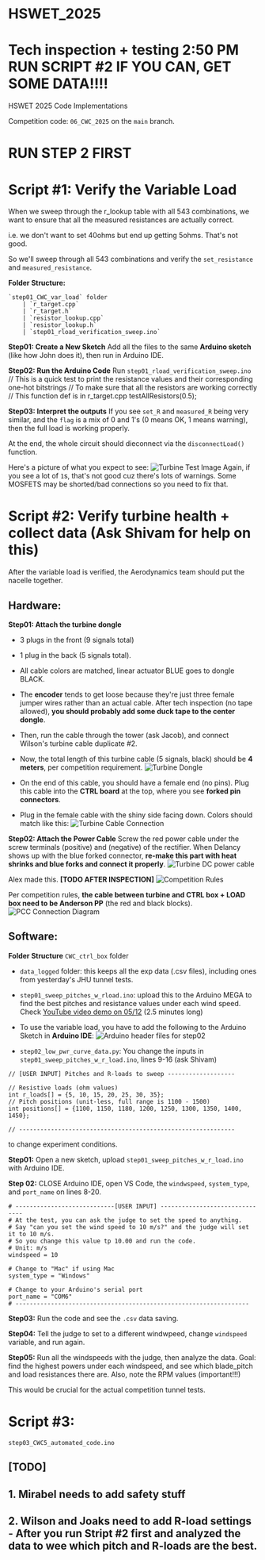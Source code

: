 # HSWET_2025
# Tech inspection + testing 2:50 PM RUN SCRIPT #2 IF YOU CAN, GET SOME DATA!!!!
HSWET 2025 Code Implementations

Competition code: `06_CWC_2025` on the `main` branch.

# RUN STEP 2 FIRST

# Script #1: Verify the Variable Load
When we sweep through the r_lookup table with all 543 combinations, we want to ensure that all the measured resistances are actually correct.

i.e. we don't want to set 40ohms but end up getting 5ohms. That's not good.

So we'll sweep through all 543 combinations and verify the `set_resistance` and `measured_resistance`.

**Folder Structure:**
```
`step01_CWC_var_load` folder
    | `r_target.cpp`
    | `r_target.h`
    | `resistor_lookup.cpp`
    | `resistor_lookup.h`
    | `step01_rload_verification_sweep.ino`
```
**Step01: Create a New Sketch**
Add all the files to the same **Arduino sketch** (like how John does it), then run in Arduino IDE.

**Step02: Run the Arduino Code**
Run `step01_rload_verification_sweep.ino` 
 // This is a quick test to print the resistance values and their corresponding one-hot bitstrings
  // To make sure that all the resistors are working correctly
  // This function def is in r_target.cpp
  testAllResistors(0.5);

**Step03: Interpret the outputs**
If you see `set_R` and `measured_R` being very similar, and the `flag` is a mix of 0 and 1's (0 means OK, 1 means warning), then the full load is working properly.

At the end, the whole circuit should dieconnect via the `disconnectLoad()` function.

Here's a picture of what you expect to see:
![Turbine Test Image](https://media.discordapp.net/attachments/1296509803601854485/1371822830684999710/image.png?ex=68248912&is=68233792&hm=bf83fe3f162bc94227144308307e248fd0decf159c1fdf9815c89e05a42dfd63&=&format=webp&quality=lossless&width=1148&height=864)
Again, if you see a lot of `1`s, that's not good cuz there's lots of warnings. Some MOSFETS may be shorted/bad connections so you need to fix that.

# Script #2: Verify turbine health + collect data (Ask Shivam for help on this)
After the variable load is verified, the Aerodynamics team should put the nacelle together. 

## **Hardware:**
**Step01:  Attach the turbine dongle**
- 3 plugs in the front (9 signals total)
- 1 plug in the back (5 signals total). 
- All cable colors are matched, linear actuator BLUE goes to dongle BLACK.
- The **encoder** tends to get loose because they're just three female jumper wires rather than an actual cable. After tech inspection (no tape allowed), **you should probably add some duck tape to the center dongle**.
- Then, run the cable through the tower (ask Jacob), and connect Wilson's turbine cable duplicate #2.
- Now, the total length of this turbine cable (5 signals, black) should be **4 meters**, per competition requirement.
![Turbine Dongle](https://cdn.discordapp.com/attachments/1296509803601854485/1371840121011437689/IMG_6622.jpg?ex=6824992c&is=682347ac&hm=9daabb1277dbcf9384221503c03031d9a4685f7ce5c8e0570cd5cd5ddbc3aa69&)

- On the end of this cable, you should have a female end (no pins). Plug this cable into the **CTRL board** at the top, where you see **forked pin connectors**.
- Plug in the female cable with the shiny side facing down. Colors should match like this:
![Turbine Cable Connection](
https://cdn.discordapp.com/attachments/1296509803601854485/1371848629869871244/IMG_6778.png?ex=6824a119&is=68234f99&hm=6b1a31f8bb3f91478c940ecead8138f8ed9f15cf4e77e4299e4dc1484e9439d3&
)

**Step02: Attach the Power Cable**
Screw the red power cable under the screw terminals (positive) and (negative) of the rectifier. 
When Delancy shows up with the blue forked connector, **re-make this part with heat shrinks and blue forks and connect it properly**. 
![Turbine DC power cable](https://cdn.discordapp.com/attachments/1296509803601854485/1371851350769533030/image.png?ex=6824a3a1&is=68235221&hm=8d847c26e60d68408e18a3af130f3ad06fc4bea9eae504466b7f63a3fe6b48e6&)

Alex made this.
**[TODO AFTER INSPECTION]** 
![Competition Rules](https://cdn.discordapp.com/attachments/1296509803601854485/1371853046794944664/image.png?ex=6824a536&is=682353b6&hm=5bfe162cba646a28ee77607f2ac9bea7527ac773c5e5739e248d816e0b4aa985&)

Per competition rules, **the cable between turbine and CTRL box + LOAD box need to be Anderson PP** (the red and black blocks). 
![PCC Connection Diagram](https://cdn.discordapp.com/attachments/1296509803601854485/1371875220679294986/IMG_6789.jpg?ex=6824b9dc&is=6823685c&hm=6f74d9e761ff86be9a30d1b20643303918cbcf18db37b182b5a8ad8e0e39ed51&)


## **Software:** 

**Folder Structure**
`CWC_ctrl_box` folder
- `data_logged` folder: this keeps all the exp data (.csv files), including ones from yesterday's JHU tunnel tests.
- `step01_sweep_pitches_w_rload.ino`: upload this to the Arduino MEGA to find the best pitches and resistance values under each wind speed. Check [YouTube video demo on 05/12](https://youtu.be/YqWQHTz5Gho) (2.5 minutes long)

- To use the variable load, you have to add the following to the Arduino Sketch in **Arduino IDE**:
![Arduino header files for step02](https://cdn.discordapp.com/attachments/1296509803601854485/1371957899365974036/image.png?ex=682506dc&is=6823b55c&hm=e8f009f1d8a23d74f8300953bb4a0c1aa70ec6e4e7bc884fcccb1932b97fd86e&)

- `step02_low_pwr_curve_data.py`: You change the inputs in `step01_sweep_pitches_w_r_load.ino`, lines 9-16 (ask Shivam)
```
// [USER INPUT] Pitches and R-loads to sweep -------------------

// Resistive loads (ohm values)
int r_loads[] = {5, 10, 15, 20, 25, 30, 35};  
// Pitch positions (unit-less, full range is 1100 - 1500)
int positions[] = {1100, 1150, 1180, 1200, 1250, 1300, 1350, 1400, 1450}; 

// -------------------------------------------------------------
```
to change experiment conditions.

**Step01:** 
Open a new sketch, upload `step01_sweep_pitches_w_r_load.ino` with Arduino IDE.

**Step 02:**
CLOSE Arduino IDE, open VS Code, the `windwspeed`, `system_type`, and `port_name` on lines 8-20.
```
# ----------------------------[USER INPUT] -------------------------------
# At the test, you can ask the judge to set the speed to anything. 
# Say "can you set the wind speed to 10 m/s?" and the judge will set it to 10 m/s.
# So you change this value tp 10.00 and run the code.
# Unit: m/s
windspeed = 10

# Change to "Mac" if using Mac
system_type = "Windows"  

# Change to your Arduino's serial port
port_name = "COM6"  
# ------------------------------------------------------------------
```
**Step03:**
Run the code and see the `.csv` data saving.

**Step04:**
Tell the judge to set to a different windwpeed, change `windspeed` variable, and run again. 

**Step05:**
Run all the windspeeds with the judge, then analyze the data. 
Goal: find the highest powers under each windspeed, and see which blade_pitch and load resistances there are. Also, note the RPM values (important!!!)

This would be crucial for the actual competition tunnel tests.

# Script #3:
`step03_CWC5_automated_code.ino` 
## [TODO] 
## 1. Mirabel needs to add safety stuff
## 2. Wilson and Joaks need to add R-load settings - After you run Stript #2 first and analyzed the data to wee which pitch and R-loads are the best.


